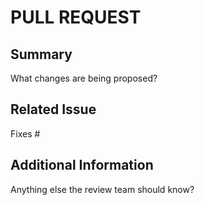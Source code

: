 # PULL REQUEST

## Summary
What changes are being proposed?

[//]: # (REQUIRED)
## Related Issue
Fixes #

## Additional Information
Anything else the review team should know?

[//]: # (PR title: Remember to name your PR descriptively!)
